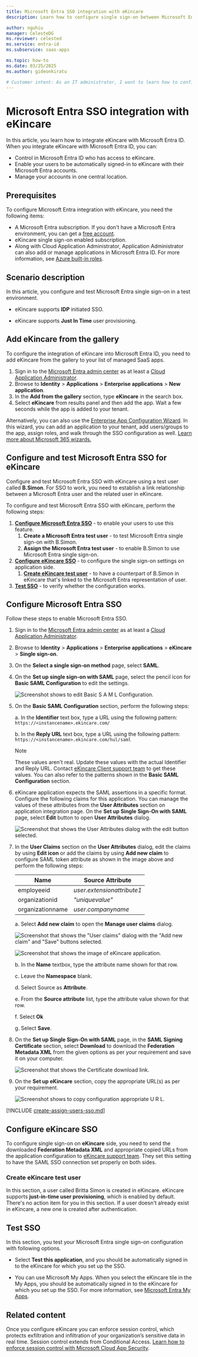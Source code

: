 ```yaml
---
title: Microsoft Entra SSO integration with eKincare
description: Learn how to configure single sign-on between Microsoft Entra ID and eKincare.

author: nguhiu
manager: CelesteDG
ms.reviewer: celested
ms.service: entra-id
ms.subservice: saas-apps

ms.topic: how-to
ms.date: 03/25/2025
ms.author: gideonkiratu

# Customer intent: As an IT administrator, I want to learn how to configure single sign-on between Microsoft Entra ID and eKincare so that I can control who has access to eKincare, enable automatic sign-in with Microsoft Entra accounts, and manage my accounts in one central location.
---
```

# Microsoft Entra SSO integration with eKincare

In this article,  you learn how to integrate eKincare with Microsoft Entra ID. When you integrate eKincare with Microsoft Entra ID, you can:

* Control in Microsoft Entra ID who has access to eKincare.
* Enable your users to be automatically signed-in to eKincare with their Microsoft Entra accounts.
* Manage your accounts in one central location.

## Prerequisites

To configure Microsoft Entra integration with eKincare, you need the following items:

* A Microsoft Entra subscription. If you don't have a Microsoft Entra environment, you can get a [free account](https://azure.microsoft.com/free/).
* eKincare single sign-on enabled subscription.
* Along with Cloud Application Administrator, Application Administrator can also add or manage applications in Microsoft Entra ID.
For more information, see [Azure built-in roles](~/identity/role-based-access-control/permissions-reference.md).

## Scenario description

In this article,  you configure and test Microsoft Entra single sign-on in a test environment.

* eKincare supports **IDP** initiated SSO.

* eKincare supports **Just In Time** user provisioning.

## Add eKincare from the gallery

To configure the integration of eKincare into Microsoft Entra ID, you need to add eKincare from the gallery to your list of managed SaaS apps.

1. Sign in to the [Microsoft Entra admin center](https://entra.microsoft.com) as at least a [Cloud Application Administrator](~/identity/role-based-access-control/permissions-reference.md#cloud-application-administrator).
1. Browse to **Identity** > **Applications** > **Enterprise applications** > **New application**.
1. In the **Add from the gallery** section, type **eKincare** in the search box.
1. Select **eKincare** from results panel and then add the app. Wait a few seconds while the app is added to your tenant.

 Alternatively, you can also use the [Enterprise App Configuration Wizard](https://portal.office.com/AdminPortal/home?Q=Docs#/azureadappintegration). In this wizard, you can add an application to your tenant, add users/groups to the app, assign roles, and walk through the SSO configuration as well. [Learn more about Microsoft 365 wizards.](/microsoft-365/admin/misc/azure-ad-setup-guides)

<a name='configure-and-test-azure-ad-sso-for-ekincare'></a>

## Configure and test Microsoft Entra SSO for eKincare

Configure and test Microsoft Entra SSO with eKincare using a test user called **B.Simon**. For SSO to work, you need to establish a link relationship between a Microsoft Entra user and the related user in eKincare.

To configure and test Microsoft Entra SSO with eKincare, perform the following steps:

1. **[Configure Microsoft Entra SSO](#configure-azure-ad-sso)** - to enable your users to use this feature.
    1. **Create a Microsoft Entra test user** - to test Microsoft Entra single sign-on with B.Simon.
    1. **Assign the Microsoft Entra test user** - to enable B.Simon to use Microsoft Entra single sign-on.
1. **[Configure eKincare SSO](#configure-ekincare-sso)** - to configure the single sign-on settings on application side.
    1. **[Create eKincare test user](#create-ekincare-test-user)** - to have a counterpart of B.Simon in eKincare that's linked to the Microsoft Entra representation of user.
1. **[Test SSO](#test-sso)** - to verify whether the configuration works.

<a name='configure-azure-ad-sso'></a>

## Configure Microsoft Entra SSO

Follow these steps to enable Microsoft Entra SSO.

1. Sign in to the [Microsoft Entra admin center](https://entra.microsoft.com) as at least a [Cloud Application Administrator](~/identity/role-based-access-control/permissions-reference.md#cloud-application-administrator).
1. Browse to **Identity** > **Applications** > **Enterprise applications** > **eKincare** > **Single sign-on**.
1. On the **Select a single sign-on method** page, select **SAML**.
1. On the **Set up single sign-on with SAML** page, select the pencil icon for **Basic SAML Configuration** to edit the settings.

   ![Screenshot shows to edit Basic S A M L Configuration.](common/edit-urls.png "Basic Configuration")

1. On the **Basic SAML Configuration** section, perform the following steps:

    a. In the **Identifier** text box, type a URL using the following pattern:
    `https://<instancename>.ekincare.com/`

    b. In the **Reply URL** text box, type a URL using the following pattern:
    `https://<instancename>.ekincare.com/hul/saml`

	> [!NOTE]
	> These values aren't real. Update these values with the actual Identifier and Reply URL. Contact [eKincare Client support team](mailto:tech@ekincare.com) to get these values. You can also refer to the patterns shown in the **Basic SAML Configuration** section.

1. eKincare application expects the SAML assertions in a specific format. Configure the following claims for this application. You can manage the values of these attributes from the **User Attributes** section on application integration page. On the **Set up Single Sign-On with SAML** page, select **Edit** button to open **User Attributes** dialog.

	![Screenshot that shows the User Attributes dialog with the edit button selected.](common/edit-attribute.png "Attributes")

1. In the **User Claims** section on the **User Attributes** dialog, edit the claims by using **Edit icon** or add the claims by using **Add new claim** to configure SAML token attribute as shown in the image above and perform the following steps: 

	| Name | Source Attribute |
	| ---------------| --------------- |    
	| employeeid | *user.extensionattribute1* |
	| organizationid | *"uniquevalue"* |
	| organizationname | *user.companyname* |
	
	a. Select **Add new claim** to open the **Manage user claims** dialog.

	![Screenshot that shows the "User claims" dialog with the "Add new claim" and "Save" buttons selected.](common/new-save-attribute.png "Claims")

	![Screenshot that shows the image of eKincare application.](common/new-attribute-details.png "Details")

	b. In the **Name** textbox, type the attribute name shown for that row.

	c. Leave the **Namespace** blank.

	d. Select Source as **Attribute**.

	e. From the **Source attribute** list, type the attribute value shown for that row.

	f. Select **Ok**

	g. Select **Save**.

1. On the **Set up Single Sign-On with SAML** page, in the **SAML Signing Certificate** section, select **Download** to download the **Federation Metadata XML** from the given options as per your requirement and save it on your computer.

	![Screenshot that shows the Certificate download link.](common/metadataxml.png "Certificate")

1. On the **Set up eKincare** section, copy the appropriate URL(s) as per your requirement.

	![Screenshot shows to copy configuration appropriate U R L.](common/copy-configuration-urls.png "Metadata")

<a name='create-an-azure-ad-test-user'></a>

[!INCLUDE [create-assign-users-sso.md](~/identity/saas-apps/includes/create-assign-users-sso.md)]

## Configure eKincare SSO

To configure single sign-on on **eKincare** side, you need to send the downloaded **Federation Metadata XML** and appropriate copied URLs from the application configuration to [eKincare support team](mailto:tech@ekincare.com). They set this setting to have the SAML SSO connection set properly on both sides.

### Create eKincare test user

In this section, a user called Britta Simon is created in eKincare. eKincare supports **just-in-time user provisioning**, which is enabled by default. There's no action item for you in this section. If a user doesn't already exist in eKincare, a new one is created after authentication.

## Test SSO 

In this section, you test your Microsoft Entra single sign-on configuration with following options.

* Select **Test this application**, and you should be automatically signed in to the eKincare for which you set up the SSO.

* You can use Microsoft My Apps. When you select the eKincare tile in the My Apps, you should be automatically signed in to the eKincare for which you set up the SSO. For more information, see [Microsoft Entra My Apps](/azure/active-directory/manage-apps/end-user-experiences#azure-ad-my-apps).

## Related content

Once you configure eKincare you can enforce session control, which protects exfiltration and infiltration of your organization’s sensitive data in real time. Session control extends from Conditional Access. [Learn how to enforce session control with Microsoft Cloud App Security](/cloud-app-security/proxy-deployment-aad).
